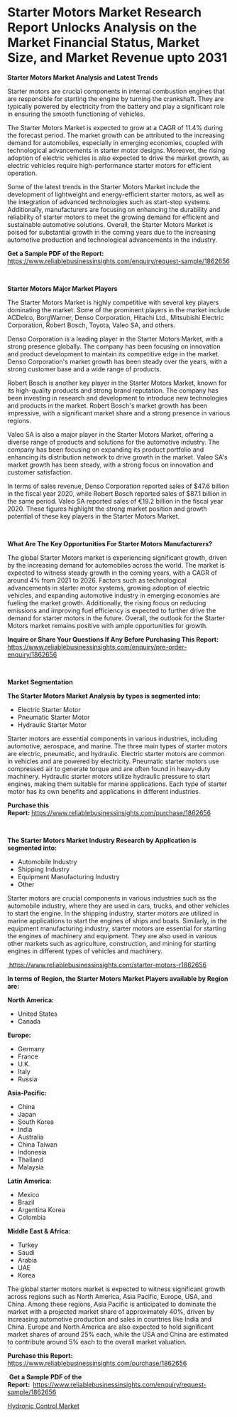 <p><h1>Starter Motors Market Research Report Unlocks Analysis on the Market Financial Status, Market Size, and Market Revenue upto 2031</h1></p><p><strong>Starter Motors Market Analysis and Latest Trends</strong></p>
<p><p>Starter motors are crucial components in internal combustion engines that are responsible for starting the engine by turning the crankshaft. They are typically powered by electricity from the battery and play a significant role in ensuring the smooth functioning of vehicles.</p><p>The Starter Motors Market is expected to grow at a CAGR of 11.4% during the forecast period. The market growth can be attributed to the increasing demand for automobiles, especially in emerging economies, coupled with technological advancements in starter motor designs. Moreover, the rising adoption of electric vehicles is also expected to drive the market growth, as electric vehicles require high-performance starter motors for efficient operation.</p><p>Some of the latest trends in the Starter Motors Market include the development of lightweight and energy-efficient starter motors, as well as the integration of advanced technologies such as start-stop systems. Additionally, manufacturers are focusing on enhancing the durability and reliability of starter motors to meet the growing demand for efficient and sustainable automotive solutions. Overall, the Starter Motors Market is poised for substantial growth in the coming years due to the increasing automotive production and technological advancements in the industry.</p></p>
<p><strong>Get a Sample PDF of the Report:&nbsp;</strong> <a href="https://www.reliablebusinessinsights.com/enquiry/request-sample/1862656">https://www.reliablebusinessinsights.com/enquiry/request-sample/1862656</a></p>
<p>&nbsp;</p>
<p><strong>Starter Motors Major Market Players</strong></p>
<p><p>The Starter Motors Market is highly competitive with several key players dominating the market. Some of the prominent players in the market include ACDelco, BorgWarner, Denso Corporation, Hitachi Ltd., Mitsubishi Electric Corporation, Robert Bosch, Toyota, Valeo SA, and others.</p><p>Denso Corporation is a leading player in the Starter Motors Market, with a strong presence globally. The company has been focusing on innovation and product development to maintain its competitive edge in the market. Denso Corporation's market growth has been steady over the years, with a strong customer base and a wide range of products.</p><p>Robert Bosch is another key player in the Starter Motors Market, known for its high-quality products and strong brand reputation. The company has been investing in research and development to introduce new technologies and products in the market. Robert Bosch's market growth has been impressive, with a significant market share and a strong presence in various regions.</p><p>Valeo SA is also a major player in the Starter Motors Market, offering a diverse range of products and solutions for the automotive industry. The company has been focusing on expanding its product portfolio and enhancing its distribution network to drive growth in the market. Valeo SA's market growth has been steady, with a strong focus on innovation and customer satisfaction.</p><p>In terms of sales revenue, Denso Corporation reported sales of $47.6 billion in the fiscal year 2020, while Robert Bosch reported sales of $87.1 billion in the same period. Valeo SA reported sales of €19.2 billion in the fiscal year 2020. These figures highlight the strong market position and growth potential of these key players in the Starter Motors Market.</p></p>
<p>&nbsp;</p>
<p><strong>What Are The Key Opportunities For Starter Motors Manufacturers?</strong></p>
<p><p>The global Starter Motors market is experiencing significant growth, driven by the increasing demand for automobiles across the world. The market is expected to witness steady growth in the coming years, with a CAGR of around 4% from 2021 to 2026. Factors such as technological advancements in starter motor systems, growing adoption of electric vehicles, and expanding automotive industry in emerging economies are fueling the market growth. Additionally, the rising focus on reducing emissions and improving fuel efficiency is expected to further drive the demand for starter motors in the future. Overall, the outlook for the Starter Motors market remains positive with ample opportunities for growth.</p></p>
<p><strong>Inquire or Share Your Questions If Any Before Purchasing This Report:</strong> <a href="https://www.reliablebusinessinsights.com/enquiry/pre-order-enquiry/1862656">https://www.reliablebusinessinsights.com/enquiry/pre-order-enquiry/1862656</a></p>
<p>&nbsp;</p>
<p><strong>Market Segmentation</strong></p>
<p><strong>The Starter Motors Market Analysis by types is segmented into:</strong></p>
<p><ul><li>Electric Starter Motor</li><li>Pneumatic Starter Motor</li><li>Hydraulic Starter Motor</li></ul></p>
<p><p>Starter motors are essential components in various industries, including automotive, aerospace, and marine. The three main types of starter motors are electric, pneumatic, and hydraulic. Electric starter motors are common in vehicles and are powered by electricity. Pneumatic starter motors use compressed air to generate torque and are often found in heavy-duty machinery. Hydraulic starter motors utilize hydraulic pressure to start engines, making them suitable for marine applications. Each type of starter motor has its own benefits and applications in different industries.</p></p>
<p><strong>Purchase this Report:&nbsp;</strong><a href="https://www.reliablebusinessinsights.com/purchase/1862656">https://www.reliablebusinessinsights.com/purchase/1862656</a></p>
<p>&nbsp;</p>
<p><strong>The Starter Motors Market Industry Research by Application is segmented into:</strong></p>
<p><ul><li>Automobile Industry</li><li>Shipping Industry</li><li>Equipment Manufacturing Industry</li><li>Other</li></ul></p>
<p><p>Starter motors are crucial components in various industries such as the automobile industry, where they are used in cars, trucks, and other vehicles to start the engine. In the shipping industry, starter motors are utilized in marine applications to start the engines of ships and boats. Similarly, in the equipment manufacturing industry, starter motors are essential for starting the engines of machinery and equipment. They are also used in various other markets such as agriculture, construction, and mining for starting engines in different types of vehicles and machinery.</p></p>
<p><a href="https://www.reliablebusinessinsights.com/starter-motors-r1862656">&nbsp;https://www.reliablebusinessinsights.com/starter-motors-r1862656</a></p>
<p><strong>In terms of Region, the Starter Motors Market Players available by Region are:</strong></p>
<p>
    <p> <strong> North America: </strong>
        <ul>
            <li>United States</li>
            <li>Canada</li>
        </ul>
        </p> 
    <p> <strong> Europe: </strong>
        <ul>
            <li>Germany</li>
            <li>France</li>
            <li>U.K.</li>
            <li>Italy</li>
            <li>Russia</li>
        </ul>
        </p> 
    <p> <strong> Asia-Pacific: </strong>
        <ul>
            <li>China</li>
            <li>Japan</li>
            <li>South Korea</li>
            <li>India</li>
            <li>Australia</li>
            <li>China Taiwan</li>
            <li>Indonesia</li>
            <li>Thailand</li>
            <li>Malaysia</li>
        </ul>
        </p> 
    <p> <strong> Latin America: </strong>
        <ul>
            <li>Mexico</li>
            <li>Brazil</li>
            <li>Argentina Korea</li>
            <li>Colombia</li>
        </ul>
        </p> 
    <p> <strong> Middle East & Africa: </strong>
        <ul>
            <li>Turkey</li>
            <li>Saudi</li>
            <li>Arabia</li>
            <li>UAE</li>
            <li>Korea</li>
        </ul>
    </p>
    </p>
<p><p>The global starter motors market is expected to witness significant growth across regions such as North America, Asia Pacific, Europe, USA, and China. Among these regions, Asia Pacific is anticipated to dominate the market with a projected market share of approximately 40%, driven by increasing automotive production and sales in countries like India and China. Europe and North America are also expected to hold significant market shares of around 25% each, while the USA and China are estimated to contribute around 5% each to the overall market valuation.</p></p>
<p><strong>Purchase this Report: </strong><a href="https://www.reliablebusinessinsights.com/purchase/1862656">https://www.reliablebusinessinsights.com/purchase/1862656</a></p>
<p>&nbsp;<strong>Get a Sample PDF of the Report:&nbsp;&nbsp;</strong><a href="https://www.reliablebusinessinsights.com/enquiry/request-sample/1862656">https://www.reliablebusinessinsights.com/enquiry/request-sample/1862656</a></p>
<p><strong></strong></p>
<p><p><a href="https://github.com/prosalinda88/Market-Research-Report-List-5/blob/main/hydronic-control-market.md">Hydronic Control Market</a></p></p>
